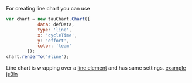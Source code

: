 For creating line chart you can use
```javascript
var chart = new tauChart.Chart({
            data: defData,
            type: 'line',
            x: 'cycleTime',
            y: 'effort',
            color: 'team'
        });
chart.renderTo('#line');
```
Line chart is wrapping over a [line element](../advanced/elements.md#line) and has same settings.
[example jsBin](http://jsbin.com/hogoci/15/embed?output&height=500px)